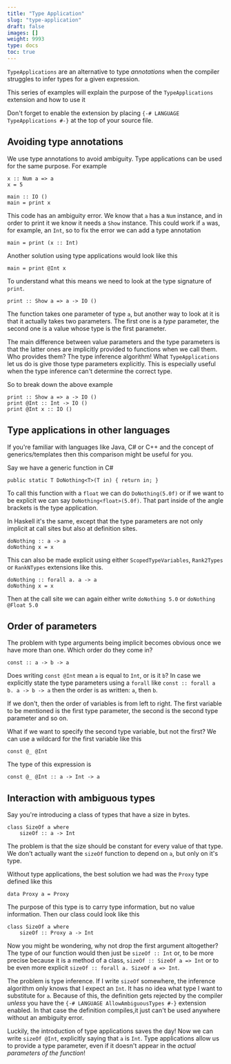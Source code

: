 ```yaml
---
title: "Type Application"
slug: "type-application"
draft: false
images: []
weight: 9993
type: docs
toc: true
---
```


`TypeApplications` are an alternative to type _annotations_ when the compiler struggles to infer types for a given expression.

This series of examples will explain the purpose of the `TypeApplications` extension and how to use it

Don't forget to enable the extension by placing `{-# LANGUAGE TypeApplications #-}` at the top of your source file.

## Avoiding type annotations
We use type annotations to avoid ambiguity. Type applications can be used for the same purpose. For example

    x :: Num a => a
    x = 5

    main :: IO ()
    main = print x

This code has an ambiguity error. We know that `a` has a `Num` instance, and in order to print it we know it needs a `Show` instance. This could work if `a` was, for example, an `Int`, so to fix the error we can add a type annotation

    main = print (x :: Int)

Another solution using type applications would look like this

    main = print @Int x

To understand what this means we need to look at the type signature of `print`.

    print :: Show a => a -> IO ()

The function takes one parameter of type `a`, but another way to look at it is that it actually takes two parameters. The first one is a _type_ parameter, the second one is a value whose type is the first parameter. 

The main difference between value parameters and the type parameters is that the latter ones are implicitly provided to functions when we call them. Who provides them? The type inference algorithm! What `TypeApplications` let us do is give those type parameters explicitly. This is especially useful when the type inference can't determine the correct type.

So to break down the above example

    print :: Show a => a -> IO ()
    print @Int :: Int -> IO ()
    print @Int x :: IO ()

## Type applications in other languages
If you're familiar with languages like Java, C# or C++ and the concept of generics/templates then this comparison might be useful for you.

Say we have a generic function in C#

    public static T DoNothing<T>(T in) { return in; }

To call this function with a `float` we can do `DoNothing(5.0f)` or if we want to be explicit we can say `DoNothing<float>(5.0f)`. That part inside of the angle brackets is the type application.

In Haskell it's the same, except that the type parameters are not only implicit at call sites but also at definition sites.

    doNothing :: a -> a
    doNothing x = x

This can also be made explicit using either `ScopedTypeVariables`, `Rank2Types` or `RankNTypes` extensions like this.

    doNothing :: forall a. a -> a
    doNothing x = x

Then at the call site we can again either write `doNothing 5.0` or `doNothing @Float 5.0`

## Order of parameters
The problem with type arguments being implicit becomes obvious once we have more than one. Which order do they come in?

    const :: a -> b -> a

Does writing `const @Int` mean `a` is equal to `Int`, or is it `b`? 
In case we explicitly state the type parameters using a `forall` like `const :: forall a b. a -> b -> a` then the order is as written: `a`, then `b`.

If we don't, then the order of variables is from left to right. The first variable to be mentioned is the first type parameter, the second is the second type parameter and so on.

What if we want to specify the second type variable, but not the first? We can use a wildcard for the first variable like this

    const @_ @Int

The type of this expression is

    const @_ @Int :: a -> Int -> a

## Interaction with ambiguous types
Say you're introducing a class of types that have a size in bytes.

    class SizeOf a where
        sizeOf :: a -> Int

The problem is that the size should be constant for every value of that type. We don't actually want the `sizeOf` function to depend on `a`, but only on it's type.

Without type applications, the best solution we had was the `Proxy` type defined like this

    data Proxy a = Proxy

The purpose of this type is to carry type information, but no value information. Then our class could look like this

    class SizeOf a where
        sizeOf :: Proxy a -> Int

Now you might be wondering, why not drop the first argument altogether? The type of our function would then just be `sizeOf :: Int` or, to be more precise because it is a method of a class, `sizeOf :: SizeOf a => Int` or to be even more explicit `sizeOf :: forall a. SizeOf a => Int`.

The problem is type inference. If I write `sizeOf` somewhere, the inference algorithm only knows that I expect an `Int`. It has no idea what type I want to substitute for `a`. Because of this, the definition gets rejected by the compiler _unless_ you have the `{-# LANGUAGE AllowAmbiguousTypes #-}` extension enabled. In that case the definition compiles,it just can't be used anywhere without an ambiguity error.

Luckily, the introduction of type applications saves the day! Now we can write `sizeOf @Int`, explicitly saying that `a` is `Int`. Type applications allow us to provide a type parameter, even if it doesn't appear in the _actual parameters of the function_!

